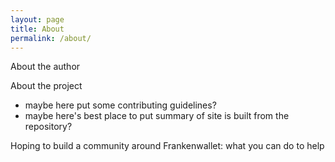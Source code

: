 ```yaml
---
layout: page
title: About
permalink: /about/
---
```


About the author

About the project
* maybe here put some contributing guidelines?
* maybe here's best place to put summary of site is built from the repository?

Hoping to build a community around Frankenwallet: what you can do to help

